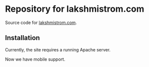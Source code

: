 # Repository for lakshmistrom.com

Source code for [lakshmistrom.com](http://www.lakshmistrom.com).

## Installation

Currently, the site requires a running Apache server.

Now we have mobile support.